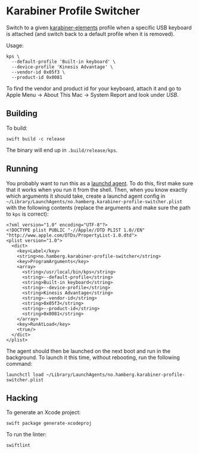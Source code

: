 # Karabiner Profile Switcher

Switch to a given [karabiner-elements](https://github.com/tekezo/Karabiner-Elements) profile when a specific USB keyboard is attached (and switch back to a default profile when it is removed).

Usage:

    kps \
      --default-profile 'Built-in keyboard' \
      --device-profile 'Kinesis Advantage' \
      --vendor-id 0x05f3 \
      --product-id 0x0081

To find the vendor and product id for your keyboard, attach it and go to Apple Menu → About This Mac → System Report and look under *USB*.

## Building

To build:

    swift build -c release

The binary will end up in `.build/release/kps`.

## Running

You probably want to run this as a [launchd agent](http://www.launchd.info). To do this, first make sure that it works when you run it from the shell. Then, when you know exactly which arguments it should take, create a launchd agent config in `~/Library/LaunchAgents/no.hamberg.karabiner-profile-switcher.plist` with the following contents (replace the arguments and make sure the path to `kps` is correct):

    <?xml version="1.0" encoding="UTF-8"?>
    <!DOCTYPE plist PUBLIC "-//Apple//DTD PLIST 1.0//EN" "http://www.apple.com/DTDs/PropertyList-1.0.dtd">
    <plist version="1.0">
      <dict>
        <key>Label</key>
        <string>no.hamberg.karabiner-profile-switcher</string>
        <key>ProgramArguments</key>
        <array>
          <string>/usr/local/bin/kps</string>
          <string>--default-profile</string>
          <string>Built-in keyboard</string>
          <string>--device-profile</string>
          <string>Kinesis Advantage</string>
          <string>--vendor-id</string>
          <string>0x05f3</string>
          <string>--product-id</string>
          <string>0x0081</string>
        </array>
        <key>RunAtLoad</key>
        <true/>
      </dict>
    </plist>

The agent should then be launched on the next boot and run in the background. To launch it this time, without rebooting, run the following command:

    launchctl load ~/Library/LaunchAgents/no.hamberg.karabiner-profile-switcher.plist

## Hacking

To generate an Xcode project:

    swift package generate-xcodeproj

To run the linter:

    swiftlint
